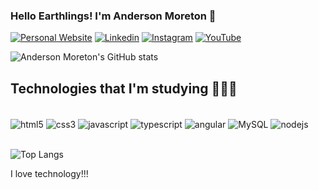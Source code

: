 ### Hello Earthlings! I'm Anderson Moreton 🤖

[![Personal Website](https://img.shields.io/badge/website-000000?style=for-the-badge&logo=About.me&logoColor=white)]()
[![Linkedin](https://img.shields.io/badge/LinkedIn-0077B5?style=for-the-badge&logo=linkedin&logoColor=white)](https://www.linkedin.com/in/anderson-moreton-rodrigues-9984089a/)
[![Instagram](https://img.shields.io/badge/Instagram-E4405F?style=for-the-badge&logo=instagram&logoColor=white)](https://www.instagram.com/anderson_moreton/?locale=pl&hl=ar)
[![YouTube](https://img.shields.io/badge/YouTube-FF0000?style=for-the-badge&logo=youtube&logoColor=white)](https://www.youtube.com/@Moretons_family)

![Anderson Moreton's GitHub stats](https://github-readme-stats.vercel.app/api?username=Anderson-Moreton&theme=dark&show_icons=true)

## Technologies that I'm studying 👨🏻‍💻

<div style="display: inline_block"></br>
    <img align="center" alt="html5" src="https://img.shields.io/badge/HTML5-E34F26?style=for-the-badge&logo=html5&logoColor=white"/>
    <img align="center" alt="css3" src="https://img.shields.io/badge/CSS3-1572B6?style=for-the-badge&logo=css3&logoColor=white"/>
    <img align="center" alt="javascript" src="https://img.shields.io/badge/JavaScript-F7DF1E?style=for-the-badge&logo=javascript&logoColor=black"/>
    <img align="center" alt="typescript" src="https://img.shields.io/badge/TypeScript-007ACC?style=for-the-badge&logo=typescript&logoColor=whitek"/>
    <img align="center" alt="angular" src="https://img.shields.io/badge/Angular-DD0031?style=for-the-badge&logo=angular&logoColor=white"/>
    <img align="center" alt="MySQL" src="https://img.shields.io/badge/MySQL-00000F?style=for-the-badge&logo=mysql&logoColor=white"/>
    <img align="center" alt="nodejs" src="https://img.shields.io/badge/Node.js-43853D?style=for-the-badge&logo=node.js&logoColor=white"/>
</div><br/>

![Top Langs](https://github-readme-stats.vercel.app/api/top-langs/?username=Anderson-Moreton&layout=compact)

I love technology!!!

